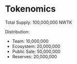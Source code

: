 # Tokenomics

Total Supply: 100,000,000 NWTK

Distribution:
- Team: 10,000,000
- Ecosystem: 20,000,000
- Public Sale: 50,000,000
- Reserves: 20,000,000
